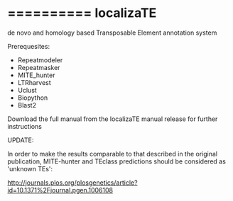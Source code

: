 
==========
localizaTE  
==========
 
de novo and homology based Transposable Element annotation system

Prerequesites: 

   - Repeatmodeler   
   - Repeatmasker       
   - MITE_hunter                                  
   - LTRharvest                                     
   - Uclust                                              
   - Biopython			      
   - Blast2

Download the full manual from the localizaTE manual release for further instructions

UPDATE: 

In order to make the results comparable to that described in the original publication,
MITE-hunter and TEclass predictions should be considered as 'unknown TEs':

http://journals.plos.org/plosgenetics/article?id=10.1371%2Fjournal.pgen.1006108
